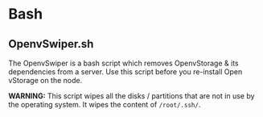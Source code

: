 # Bash

## OpenvSwiper.sh
The OpenvSwiper is a bash script which removes OpenvStorage & its dependencies from a server. Use this script before you re-install Open vStorage on the node.

**WARNING:** This script wipes all the disks / partitions that are not in use by the operating system. It wipes the content of `/root/.ssh/`.